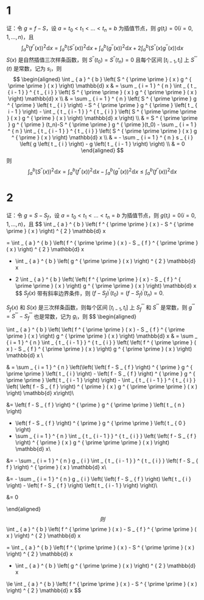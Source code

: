 # 1

证：令 $g=f-S$，设 $a=t_0<t_1<\dots<t_n=b$ 为插值节点，则 $g(t_i)=0(i=0,1,\dots,n)$，且
$$
\int _ { a } ^ { b } \left( f ^ { \prime \prime } ( x ) \right) ^ { 2 } \mathbb{d} x= \int _ { a } ^ { b } \left( S ^ { \prime \prime } ( x ) \right) ^ { 2 } \mathbb{d} x + \int _ { a } ^ { b } \left( g ^ { \prime \prime } ( x ) \right) ^ { 2 } \mathbb{d} x + 2 \int _ { a } ^ { b } \left( S ^ { \prime \prime } ( x ) g ^ { \prime \prime } ( x ) \right) \mathbb{d} x
$$
$S(x)$ 是自然插值三次样条函数，则 $S^{\prime\prime}(t_0)=S^{\prime\prime}(t_n)=0$ 且每个区间 $[t_{i-1},t_i]$ 上 $S^{\prime\prime\prime}(t)$ 是常数，记为 $s_i$，则
$$
\begin{aligned}
\int _ { a } ^ { b } \left( S ^ { \prime \prime } ( x ) g ^ { \prime \prime } ( x ) \right) \mathbb{d} x
& = \sum _ { i = 1 } ^ { n } \int _ { t _ { i - 1 } } ^ { t _ { i } } \left( S ^ { \prime \prime } ( x ) g ^ { \prime \prime } ( x ) \right) \mathbb{d} x \\
& = \sum _ { i = 1 } ^ { n } \left( S ^ { \prime \prime } g ^ { \prime } \left( t _ { i } \right) - S ^ { \prime \prime } g ^ { \prime } \left( t _ { i - 1 } \right) - \int _ { t _ { i - 1 } } ^ { t _ { i } } \left( S ^ { \prime \prime \prime } ( x ) g ^ { \prime } ( x ) \right) \mathbb{d} x \right) \\
& = S ^ { \prime \prime } g ^ { \prime } (t_n)-S ^ { \prime \prime } g ^ { \prime }(t_0) - \sum _ { i = 1 } ^ { n } \int _ { t _ { i - 1 } } ^ { t _ { i } } \left( S ^ { \prime \prime \prime } ( x ) g ^ { \prime } ( x ) \right) \mathbb{d} x \\
& = - \sum _ { i = 1 } ^ { n } s _ { i } \left( g \left( t _ { i } \right) - g \left( t _ { i - 1 } \right) \right) \\
& = 0
\end{aligned}
$$
则
$$
\int _ { a } ^ { b } \left( S ^ { \prime \prime } ( x ) \right) ^ { 2 } \mathbb{d} x = \int _ { a } ^ { b } \left( f ^ { \prime \prime } ( x ) \right) ^ { 2 } \mathbb{d} x - \int _ { a } ^ { b } \left( g ^ { \prime \prime } ( x ) \right) ^ { 2 } \mathbb{d} x \le \int _ { a } ^ { b } \left( f ^ { \prime \prime } ( x ) \right) ^ { 2 } \mathbb{d} x
$$

# 2

证：令 $g=S-S_f$，设 $a=t_0<t_1<\dots<t_n=b$ 为插值节点，则 $g(t_i)=0(i=0,1,\dots,n)$，且
$$
\int _ { a } ^ { b } \left( f ^ { \prime \prime } ( x ) - S ^ { \prime \prime } ( x ) \right) ^ { 2 } \mathbb{d} x

= \int _ { a } ^ { b } \left( f ^ { \prime \prime } ( x ) - S _ { f } ^ { \prime \prime } ( x ) \right) ^ { 2 } \mathbb{d} x

+ \int _ { a } ^ { b } \left( g ^ { \prime \prime } ( x ) \right) ^ { 2 } \mathbb{d} x

- 2 \int _ { a } ^ { b } \left( \left( f ^ { \prime \prime } ( x ) - S _ { f } ^ { \prime \prime } ( x ) \right) g ^ { \prime \prime } ( x ) \right) \mathbb{d} x
$$
$S_f(x)$ 带有斜率边界条件，则 $(f-S_f)^{\prime}(t_0)=(f-S_f)^{\prime}(t_n)=0$.

$S_f(x)$ 和 $S(x)$ 是三次样条函数，则每个区间 $[t_{i-1},t_i]$ 上 $S_f^{\prime\prime\prime}$ 和 $S^{\prime\prime\prime}$ 是常数，则 $g^{\prime\prime\prime}=S^{\prime\prime\prime}-S_f^{\prime\prime\prime}$ 也是常数，记为 $g_i$，则
$$
\begin{aligned}

\int _ { a } ^ { b } \left( \left( f ^ { \prime \prime } ( x ) - S _ { f } ^ { \prime \prime } ( x ) \right) g ^ { \prime \prime } ( x ) \right) \mathbb{d} x & = \sum _ { i = 1 } ^ { n } \int _ { t _ { i - 1 } } ^ { t _ { i } } \left( \left( f ^ { \prime \prime } ( x ) - S _ { f } ^ { \prime \prime } ( x ) \right) g ^ { \prime \prime } ( x ) \right) \mathbb{d} x \\

& = \sum _ { i = 1 } ^ { n } \left(\left( \left( f - S _ { f } \right) ^ { \prime } g ^ { \prime \prime } \left( t _ { i } \right) - \left( f - S _ { f } \right) ^ { \prime } g ^ { \prime \prime } \left( t _ { i - 1 } \right) \right) - \int _ { t _ { i - 1 } } ^ { t _ { i } } \left( \left( f - S _ { f } \right) ^ { \prime } ( x ) g ^ { \prime \prime \prime } ( x ) \right) \mathbb{d} x\right)\\

&= \left( f - S _ { f } \right) ^ { \prime } g ^ { \prime \prime } \left( t _ { n } \right) 
- \left( f - S _ { f } \right) ^ { \prime } g ^ { \prime \prime } \left( t _ { 0 } \right)
- \sum _ { i = 1 } ^ { n } \int _ { t _ { i - 1 } } ^ { t _ { i } } \left( \left( f - S _ { f } \right) ^ { \prime } ( x ) g ^ { \prime \prime \prime } ( x ) \right) \mathbb{d} x\\

&= - \sum _ { i = 1 } ^ { n } g _ { i } \int _ { t _ { i - 1 } } ^ { t _ { i } } \left( f - S _ { f } \right) ^ { \prime } ( x ) \mathbb{d} x\\

&= - \sum _ { i = 1 } ^ { n } g _ { i } \left( \left( f - S _ { f } \right) \left( t _ { i } \right) - \left( f - S _ { f } \right) \left( t _ { i - 1 } \right) \right)\\

&= 0

\end{aligned}
$$
则
$$
\int _ { a } ^ { b } \left( f ^ { \prime \prime } ( x ) - S _ { f } ^ { \prime \prime } ( x ) \right) ^ { 2 } \mathbb{d} x

= \int _ { a } ^ { b } \left( f ^ { \prime \prime } ( x ) - S ^ { \prime \prime } ( x ) \right) ^ { 2 } \mathbb{d} x

- \int _ { a } ^ { b } \left( g ^ { \prime \prime } ( x ) \right) ^ { 2 } \mathbb{d} x

\le \int _ { a } ^ { b } \left( f ^ { \prime \prime } ( x ) - S ^ { \prime \prime } ( x ) \right) ^ { 2 } \mathbb{d} x
$$
